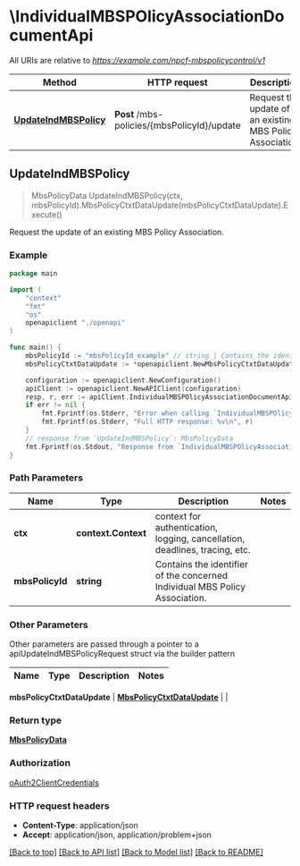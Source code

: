 # \IndividualMBSPOlicyAssociationDocumentApi

All URIs are relative to *https://example.com/npcf-mbspolicycontrol/v1*

Method | HTTP request | Description
------------- | ------------- | -------------
[**UpdateIndMBSPolicy**](IndividualMBSPOlicyAssociationDocumentApi.md#UpdateIndMBSPolicy) | **Post** /mbs-policies/{mbsPolicyId}/update | Request the update of an existing MBS Policy Association.



## UpdateIndMBSPolicy

> MbsPolicyData UpdateIndMBSPolicy(ctx, mbsPolicyId).MbsPolicyCtxtDataUpdate(mbsPolicyCtxtDataUpdate).Execute()

Request the update of an existing MBS Policy Association.

### Example

```go
package main

import (
    "context"
    "fmt"
    "os"
    openapiclient "./openapi"
)

func main() {
    mbsPolicyId := "mbsPolicyId_example" // string | Contains the identifier of the concerned Individual MBS Policy Association. 
    mbsPolicyCtxtDataUpdate := *openapiclient.NewMbsPolicyCtxtDataUpdate() // MbsPolicyCtxtDataUpdate | 

    configuration := openapiclient.NewConfiguration()
    apiClient := openapiclient.NewAPIClient(configuration)
    resp, r, err := apiClient.IndividualMBSPOlicyAssociationDocumentApi.UpdateIndMBSPolicy(context.Background(), mbsPolicyId).MbsPolicyCtxtDataUpdate(mbsPolicyCtxtDataUpdate).Execute()
    if err != nil {
        fmt.Fprintf(os.Stderr, "Error when calling `IndividualMBSPOlicyAssociationDocumentApi.UpdateIndMBSPolicy``: %v\n", err)
        fmt.Fprintf(os.Stderr, "Full HTTP response: %v\n", r)
    }
    // response from `UpdateIndMBSPolicy`: MbsPolicyData
    fmt.Fprintf(os.Stdout, "Response from `IndividualMBSPOlicyAssociationDocumentApi.UpdateIndMBSPolicy`: %v\n", resp)
}
```

### Path Parameters


Name | Type | Description  | Notes
------------- | ------------- | ------------- | -------------
**ctx** | **context.Context** | context for authentication, logging, cancellation, deadlines, tracing, etc.
**mbsPolicyId** | **string** | Contains the identifier of the concerned Individual MBS Policy Association.  | 

### Other Parameters

Other parameters are passed through a pointer to a apiUpdateIndMBSPolicyRequest struct via the builder pattern


Name | Type | Description  | Notes
------------- | ------------- | ------------- | -------------

 **mbsPolicyCtxtDataUpdate** | [**MbsPolicyCtxtDataUpdate**](MbsPolicyCtxtDataUpdate.md) |  | 

### Return type

[**MbsPolicyData**](MbsPolicyData.md)

### Authorization

[oAuth2ClientCredentials](../README.md#oAuth2ClientCredentials)

### HTTP request headers

- **Content-Type**: application/json
- **Accept**: application/json, application/problem+json

[[Back to top]](#) [[Back to API list]](../README.md#documentation-for-api-endpoints)
[[Back to Model list]](../README.md#documentation-for-models)
[[Back to README]](../README.md)

